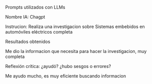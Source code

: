 Prompts utilizados con LLMs 

Nombre IA: Chagpt

Instrucion: Realiza una investigacion sobre Sistemas embebidos en automóviles eléctricos completa

Resultados obtenidos

Me dio la informacion que necesita para hacer la investigacion, muy completa

Reflexión crítica: ¿ayudó? ¿hubo sesgos o errores?

Me ayudo mucho, es muy eficiente buscando informacion
